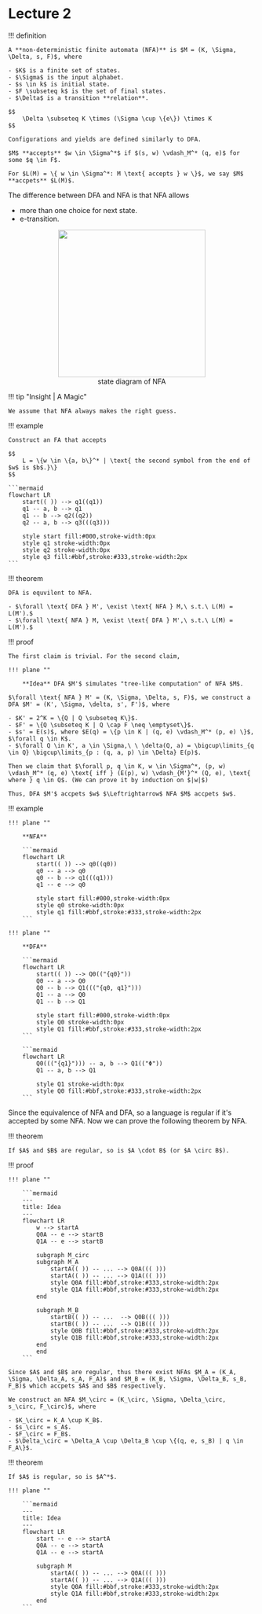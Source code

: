 # Lecture 2

!!! definition

    A **non-deterministic finite automata (NFA)** is $M = (K, \Sigma, \Delta, s, F)$, where

    - $K$ is a finite set of states.
    - $\Sigma$ is the input alphabet.
    - $s \in k$ is initial state.
    - $F \subseteq k$ is the set of final states.
    - $\Delta$ is a transition **relation**. 

    $$
        \Delta \subseteq K \times (\Sigma \cup \{e\}) \times K
    $$

    Configurations and yields are defined similarly to DFA.

    $M$ **accepts** $w \in \Sigma^*$ if $(s, w) \vdash_M^* (q, e)$ for some $q \in F$.

    For $L(M) = \{ w \in \Sigma^*: M \text{ accepts } w \}$, we say $M$ **accpets** $L(M)$.

The difference between DFA and NFA is that NFA allows

- more than one choice for next state.
- e-transition.

<div align="center">
<figure>
    <img src="../imgs/1.png" style="width:300px"/>
    <figcaption> state diagram of NFA </figcaption>
</figure>
</div>

!!! tip "Insight | A Magic"

    We assume that NFA always makes the right guess.

!!! example

    Construct an FA that accepts

    $$
        L = \{w \in \{a, b\}^* | \text{ the second symbol from the end of $w$ is $b$.}\}
    $$

    ```mermaid
    flowchart LR
        start(( )) --> q1((q1))
        q1 -- a, b --> q1
        q1 -- b --> q2((q2))
        q2 -- a, b --> q3(((q3)))

        style start fill:#000,stroke-width:0px
        style q1 stroke-width:0px
        style q2 stroke-width:0px
        style q3 fill:#bbf,stroke:#333,stroke-width:2px
    ```

!!! theorem

    DFA is equvilent to NFA.

    - $\forall \text{ DFA } M', \exist \text{ NFA } M,\ s.t.\ L(M) = L(M').$
    - $\forall \text{ NFA } M, \exist \text{ DFA } M',\ s.t.\ L(M) = L(M').$

!!! proof

    The first claim is trivial. For the second claim,

    !!! plane ""

        **Idea** DFA $M'$ simulates "tree-like computation" of NFA $M$.
    
    $\forall \text{ NFA } M' = (K, \Sigma, \Delta, s, F)$, we construct a DFA $M' = (K', \Sigma, \delta, s', F')$, where

    - $K' = 2^K = \{Q | Q \subseteq K\}$.
    - $F' = \{Q \subseteq K | Q \cap F \neq \emptyset\}$.
    - $s' = E(s)$, where $E(q) = \{p \in K | (q, e) \vdash_M^* (p, e) \}$, $\forall q \in K$.
    - $\forall Q \in K', a \in \Sigma,\ \ \delta(Q, a) = \bigcup\limits_{q \in Q} \bigcup\limits_{p : (q, a, p) \in \Delta} E(p)$.

    Then we claim that $\forall p, q \in K, w \in \Sigma^*, (p, w) \vdash_M^* (q, e) \text{ iff } (E(p), w) \vdash_{M'}^* (Q, e), \text{ where } q \in Q$. (We can prove it by induction on $|w|$)

    Thus, DFA $M'$ accpets $w$ $\Leftrightarrow$ NFA $M$ accpets $w$.

!!! example

    !!! plane ""

        **NFA**

        ```mermaid
        flowchart LR
            start(( )) --> q0((q0))
            q0 -- a --> q0
            q0 -- b --> q1(((q1)))
            q1 -- e --> q0

            style start fill:#000,stroke-width:0px
            style q0 stroke-width:0px
            style q1 fill:#bbf,stroke:#333,stroke-width:2px
        ```

    !!! plane ""

        **DFA**

        ```mermaid
        flowchart LR
            start(( )) --> Q0(("{q0}"))
            Q0 -- a --> Q0
            Q0 -- b --> Q1((("{q0, q1}")))
            Q1 -- a --> Q0
            Q1 -- b --> Q1

            style start fill:#000,stroke-width:0px
            style Q0 stroke-width:0px
            style Q1 fill:#bbf,stroke:#333,stroke-width:2px
        ```

        ```mermaid
        flowchart LR
            Q0((("{q1}"))) -- a, b --> Q1(("Φ"))
            Q1 -- a, b --> Q1

            style Q1 stroke-width:0px
            style Q0 fill:#bbf,stroke:#333,stroke-width:2px
        ```

Since the equivalence of NFA and DFA, so a language is regular if it's accepted by some NFA. Now we can prove the following theorem by NFA.

!!! theorem

    If $A$ and $B$ are regular, so is $A \cdot B$ (or $A \circ B$).

!!! proof

    !!! plane ""

        ```mermaid
        ---
        title: Idea
        ---
        flowchart LR
            w --> startA
            Q0A -- e --> startB
            Q1A -- e --> startB

            subgraph M_circ
            subgraph M_A
                startA(( )) -- ... --> Q0A((( )))
                startA(( )) -- ... --> Q1A((( )))
                style Q0A fill:#bbf,stroke:#333,stroke-width:2px
                style Q1A fill:#bbf,stroke:#333,stroke-width:2px
            end

            subgraph M_B
                startB(( )) -- ...  --> Q0B((( )))
                startB(( )) -- ...  --> Q1B((( )))
                style Q0B fill:#bbf,stroke:#333,stroke-width:2px
                style Q1B fill:#bbf,stroke:#333,stroke-width:2px
            end
            end
        ```

    Since $A$ and $B$ are regular, thus there exist NFAs $M_A = (K_A, \Sigma, \Delta_A, s_A, F_A)$ and $M_B = (K_B, \Sigma, \Delta_B, s_B, F_B)$ which accpets $A$ and $B$ respectively.

    We construct an NFA $M_\circ = (K_\circ, \Sigma, \Delta_\circ, s_\circ, F_\circ)$, where

    - $K_\circ = K_A \cup K_B$.
    - $s_\circ = s_A$.
    - $F_\circ = F_B$.
    - $\Delta_\circ = \Delta_A \cup \Delta_B \cup \{(q, e, s_B) | q \in F_A\}$.

!!! theorem

    If $A$ is regular, so is $A^*$.

    !!! plane ""

        ```mermaid
        ---
        title: Idea
        ---
        flowchart LR
            start -- e --> startA
            Q0A -- e --> startA
            Q1A -- e --> startA

            subgraph M
                startA(( )) -- ... --> Q0A((( )))
                startA(( )) -- ... --> Q1A((( )))
                style Q0A fill:#bbf,stroke:#333,stroke-width:2px
                style Q1A fill:#bbf,stroke:#333,stroke-width:2px
            end
        ```